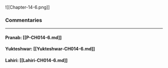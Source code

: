 ![[Chapter-14-6.png]]

### Commentaries

---

#### Pranab: [[P-CH014-6.md]]

#### Yukteshwar: [[Yukteshwar-CH014-6.md]]

#### Lahiri: [[Lahiri-CH014-6.md]]
